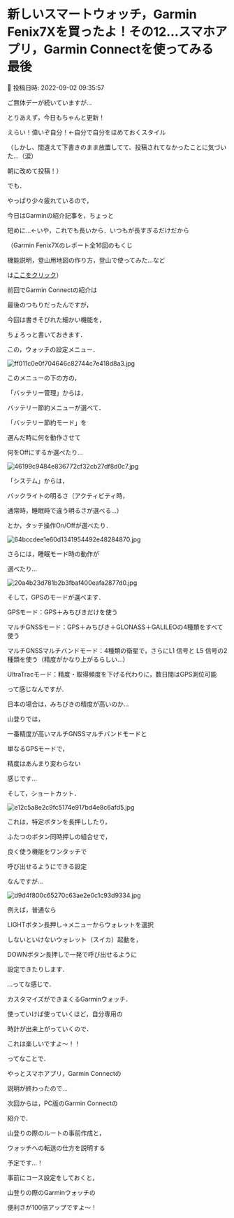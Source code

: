 # 新しいスマートウォッチ，Garmin Fenix7Xを買ったよ！その12…スマホアプリ，Garmin Connectを使ってみる　最後

📅 投稿日時: 2022-09-02 09:35:57

ご無体デーが続いていますが…


とりあえず，今日もちゃんと更新！


えらい！偉いぞ自分！←自分で自分をほめておくスタイル


（しかし、間違えて下書きのまま放置してて、投稿されてなかったことに気づいた…（涙）


朝に改めて投稿！）





でも．


やっぱり少々疲れているので，


今日はGarminの紹介記事を，ちょっと


短めに…←いや，これでも長いから．いつもが長すぎるだけだから





（Garmin Fenix7Xのレポート全16回のもくじ


機能説明，登山用地図の作り方，登山で使ってみた…など


は[ここをクリック](e516b23a4874189de2e9208be87fa5184.md)）





前回でGarmin Connectの紹介は


最後のつもりだったんですが，


今回は書きそびれた細かい機能を，


ちょろっと書いておきます．





この，ウォッチの設定メニュー．




![ff011c0e0f704646c82744c7e418d8a3.jpg](images/ff011c0e0f704646c82744c7e418d8a3.jpg)







このメニューの下の方の，


「バッテリー管理」からは，


バッテリー節約メニューが選べて．


「バッテリー節約モード」を


選んだ時に何を動作させて


何をOffにするか選べたり…




![46199c9484e836772cf32cb27df8d0c7.jpg](images/46199c9484e836772cf32cb27df8d0c7.jpg)







「システム」からは，


バックライトの明るさ（アクティビティ時，


通常時，睡眠時で違う明るさが選べる…）


とか，タッチ操作On/Offが選べたり．




![64bccdee1e60d1341954492e48284870.jpg](images/64bccdee1e60d1341954492e48284870.jpg)







さらには，睡眠モード時の動作が


選べたり…




![20a4b23d781b2b3fbaf400eafa2877d0.jpg](images/20a4b23d781b2b3fbaf400eafa2877d0.jpg)







そして，GPSのモードが選べます．


GPSモード：GPS＋みちびきだけを使う


マルチGNSSモード：GPS＋みちびき＋GLONASS＋GALILEOの4種類をすべて使う


マルチGNSSマルチバンドモード：4種類の衛星で，さらにL1 信号と L5 信号の2種類を使う（精度がかなり上がるらしい…）


UltraTracモード：精度・取得頻度を下げる代わりに，数日間はGPS測位可能





って感じなんですが．


日本の場合は，みちびきの精度が高いのか…


山登りでは，


一番精度が高いマルチGNSSマルチバンドモードと


単なるGPSモードで，


精度はあんまり変わらない


感じです…





そして，ショートカット．




![e12c5a8e2c9fc5174e917bd4e8c6afd5.jpg](images/e12c5a8e2c9fc5174e917bd4e8c6afd5.jpg)




これは，特定ボタンを長押ししたり，


ふたつのボタン同時押しの組合せで，


良く使う機能をワンタッチで


呼び出せるようにできる設定


なんですが…




![d9d4f800c65270c63ae2e0c1c93d9334.jpg](images/d9d4f800c65270c63ae2e0c1c93d9334.jpg)




例えば，普通なら


LIGHTボタン長押し→メニューからウォレットを選択


しないといけないウォレット（スイカ）起動を，


DOWNボタン長押しで一発で呼び出せるように


設定できたりします．





…ってな感じで．


カスタマイズができまくるGarminウォッチ．


使っていけば使っていくほど，自分専用の


時計が出来上がっていくので．


これは楽しいですよ～！！





ってなことで．


やっとスマホアプリ，Garmin Connectの


説明が終わったので…





次回からは，PC版のGarmin Connectの


紹介で．


山登りの際のルートの事前作成と，


ウォッチへの転送の仕方を説明する


予定です…！





事前にコース設定をしておくと，


山登りの際のGarminウォッチの


便利さが100倍アップですよ～！
